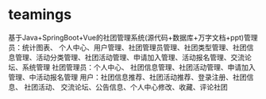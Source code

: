 # teamings
基于Java+SpringBoot+Vue的社团管理系统(源代码+数据库+万字文档+ppt)管理员：统计图表、 个人中心、用户管理、社团管理员管理、社团类型管理、社团信息管理、活动分类管理、社团活动管理、申请加入管理、活动报名管理、交流论坛、系统管理  社团管理员：个人中心、 社团信息管理、社团活动管理、申请加入管理、中活动报名管理  用户：社团信息推荐、社团活动推荐、登录注册、社团信息、 社团活动、 交流论坛、公告信息、个人中心修改、收藏、评论社团
